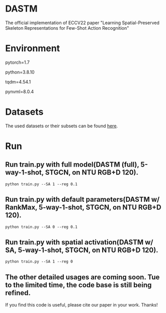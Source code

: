 # DASTM
The official implementation of ECCV22 paper "Learning Spatial-Preserved Skeleton Representations for Few-Shot Action Recognition"

# Environment
pytorch=1.7

python=3.8.10

tqdm=4.54.1

pynvml=8.0.4

# Datasets
The used datasets or their subsets can be found [here](https://drive.google.com/drive/folders/1lowLKFjUvVQPsnJzSQTGMSNZeaWy5JnP).

# Run

## Run train.py with full model(DASTM (full), 5-way-1-shot, STGCN, on NTU RGB+D 120). 
    python train.py --SA 1 --reg 0.1

##  Run train.py with default parameters(DASTM w/ RankMax, 5-way-1-shot, STGCN, on NTU RGB+D 120). 
    python train.py --SA 0 --reg 0.1

## Run train.py with spatial activation(DASTM w/ SA, 5-way-1-shot, STGCN, on NTU RGB+D 120). 
    python train.py --SA 1 --reg 0

## The other detailed usages are coming soon. Tue to the limited time, the code base is still being refined.

If you find this code is useful, please cite our paper in your work. Thanks!

